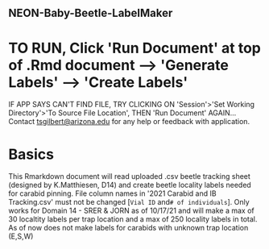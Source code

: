 ## NEON-Baby-Beetle-LabelMaker

# TO RUN, Click 'Run Document' at top of .Rmd document --> 'Generate Labels' --> 'Create Labels'
IF APP SAYS CAN'T FIND FILE, TRY CLICKING ON 'Session'>'Set Working Directory'>'To Source File Location',
THEN 'Run Document' AGAIN... Contact tsgilbert@arizona.edu for any help or feedback with application.

# Basics
This Rmarkdown document will read uploaded .csv beetle tracking sheet (designed by K.Matthiesen, D14) and create 
beetle locality labels needed for carabid pinning. File column names in '2021 Carabid and IB Tracking.csv' 
must not be changed [`Vial ID` and`# of individuals`]. Only works for Domain 14 - SRER & JORN as of 10/17/21 
and will make a max of 30 localtity labels per trap location and a max of 250 locality labels in total.
As of now does not make labels for carabids with unknown trap location (E,S,W)

